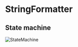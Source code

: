 # StringFormatter

State machine
--------------
![StateMachine](https://user-images.githubusercontent.com/91383472/206835942-326be448-7512-428d-a468-47a1bf5fb125.png)
